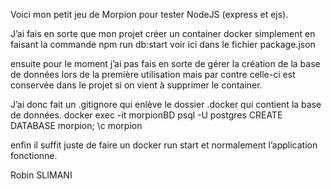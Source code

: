 Voici mon petit jeu de Morpion pour tester NodeJS (express et ejs).

J’ai fais en sorte que mon projet créer un container docker simplement en faisant la commande npm run db:start voir ici dans le fichier package.json

ensuite pour le moment j’ai pas fais en sorte de gérer la création de la base de données lors de la première utilisation mais par contre celle-ci est conservée dans le projet si on vient à supprimer le container.

J’ai donc fait un .gitignore qui enlève le dossier .docker qui contient la base de données. 
docker exec -it morpionBD psql -U postgres
CREATE DATABASE morpion;
\c morpion

enfin il suffit juste de faire un docker run start et normalement l’application fonctionne.


Robin SLIMANI
